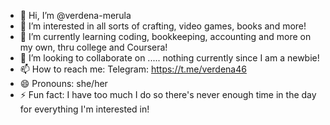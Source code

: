- 👋 Hi, I’m @verdena-merula
- 👀 I’m interested in all sorts of crafting, video games, books and more! 
- 🌱 I’m currently learning coding, bookkeeping, accounting and more on my own, thru college and Coursera!
- 💞️ I’m looking to collaborate on ..... nothing currently since I am a newbie!
- 📫 How to reach me: Telegram: https://t.me/verdena46
- 😄 Pronouns: she/her
- ⚡ Fun fact: I have too much I do so there's never enough time in the day for everything I'm interested in!  

<!---
verdena-merula/verdena-merula is a ✨ special ✨ repository because its `README.md` (this file) appears on your GitHub profile.
You can click the Preview link to take a look at your changes.
--->
